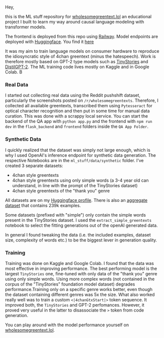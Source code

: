 Hey,

this is the ML stuff repository for [wholesomegreentext.lol](wholesomegreentext.lol) an educational project I built to learn my way around causal language modeling with transformer models. 

The frontend is deployed from this repo using [Railway](railway.app). Model endpoints are deployed with [Huggingface](https://huggingface.co/). You find it [here](github.com/maxmynter/wholesomeGreenTextFront)

It was my aim to train language models on consumer hardware to reproduce the idiosyncratic style of 4chan greentext (minus the hatespeech). Work is therefore mostly based on GPT-2 type models such as [TinyStories](https://arxiv.org/abs/2305.07759) and [DistilGPT-2](https://huggingface.co/distilgpt2). The ML training code lives mostly on Kaggle and in Google Colab. B

### Real Data

I started out collecting real data using the Reddit pushshift dataset, particularly the screenshots posted on `/r/wholesomegreentexts`. Therefore, I collected all available greentexts, transcribed them using `Pytesseract` for optical character recognition and then put in some time for manual data curation.
This was done with a scrappy local service. You can start the backend of the QA app with `python app.py` and the frontend with `npm run dev` in the `flask_backend` and `frontend` folders inside the `QA App Folder`.

### Synthetic Data

I quickly realized that the dataset was simply not large enough, which is why I used OpenAI's inference endpoint for synthetic data generation. The respective Notebooks are in the `ml_stuff/data/synthetic` folder. I've created 3 separate datasets:

- 4chan style greentexts
- 4chan style greentexts using only simple words (a 3-4 year old can understand, in line with the prompt of the TinyStories dataset)
- 4chan style greentexts of the "thank you" genre

All datasets are on my [Huggingface profile](ttps://huggingface.co/maxmyn). There is also an [aggregate dataset](https://huggingface.co/datasets/maxmyn/wholesome_greentext_239k) that contains 239k examples.

Some datasets (prefixed with "simple") only contain the simple words present in the TinyStories dataset. I used the `extract_simple_greentexts` notebook to select the fitting generations out of the openAI generated data. 

In general I found tweaking the data (i.e. the included examples, dataset size, complexity of words etc.) to be the biggest lever in generation quality. 

### Training
Training was done on Kaggle and Google Colab. I found that the data was most effective in improving performance. The best performing model is the largest `TinyStories` one, fine-tuned with only data of the "thank you" genre using only simple words. Using more complex words (not contained in the corpus of the "TinyStories" foundation model dataset) degrades performance.Training only on a specific genre works better, even though the dataset containing different genres was 5x the size.
What also worked really well was to train a custom `<|4chanGtxStart|>` token sequence. It improved both, the `TinyStories` and GPT-2 perfomances. However, it proved very useful in the latter to disassociate the `>` token from code generation.

You can play around with the model performance yourself on [wholesomegreentext.lol](wholesomegreentext.lol).
